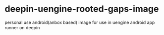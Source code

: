 # deepin-uengine-rooted-gaps-image
personal use android(anbox based) image for use in uengine android app runner on deepin
